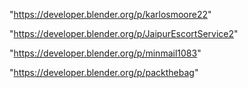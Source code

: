 "https://developer.blender.org/p/karlosmoore22"

"https://developer.blender.org/p/JaipurEscortService2"

"https://developer.blender.org/p/minmail1083"

"https://developer.blender.org/p/packthebag"

 
